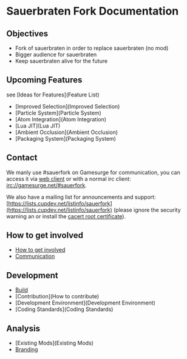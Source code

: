 # Sauerbraten Fork Documentation

## Objectives

* Fork of sauerbraten in order to replace sauerbraten (no mod)
* Bigger audience for sauerbraten
* Keep sauerbraten alive for the future

## Upcoming Features

see [Ideas for Features](Feature List)

* [Improved Selection](Improved Selection)
* [Particle System](Particle System)
* [Atom Integration](Atom Integration)
* [Lua JIT](Lua JIT)
* [Ambient Occlusion](Ambient Occlusion)
* [Packaging System](Packaging System)

## Contact

We manly use #sauerfork on Gamesurge for communication, you
can access it via [web client](http://irc.lc/gamesurge/sauerfork) or with a normal irc client: [irc://gamesurge.net/#sauerfork](irc://gamesurge.net/#sauerfork).

We also have a mailing list for announcements and support:
[https://lists.cupdev.net/listinfo/sauerfork](https://lists.cupdev.net/listinfo/sauerfork) (please ignore the security warning an or install the [cacert root certificate](https://www.cacert.org/index.php?id=3)).

## How to get involved

* [How to get involved](Recruting)
* [Communication](Communication)

## Development

* [Build](Build)
* [Contribution](How to contribute)
* [Development Environment](Development Environment)
* [Coding Standards](Coding Standards)

## Analysis

* [Existing Mods](Existing Mods)
* [Branding](Branding)
